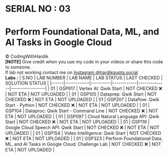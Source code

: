 # SERIAL NO : 03
# Perform Foundational Data, ML, and AI Tasks in Google Cloud
©️ CodingWithHardik<br>
**[NOTE]** Give credit when you use my code in your videos or share this code to someone.<br>
If lab not working contact me on [Instagram @hardikgupta.social](https://www.instagram.com/hardikgupta.social/)<br>
**Labs :**
| S.NO | LAB NUMBER | LAB NAME | LAB STATUS | LAST CHECKED | SOLUTION STATUS |
|------|------------|----------|------------|--------------|-----------------|
|  01  | GSP917 | Vertex AI: Qwik Start | NOT CHECKED ❌ | NOT ETA | NOT UPLOADED |
|  01  | GSP105 | Dataprep: Qwik Start | NOT CHECKED ❌ | NOT ETA | NOT UPLOADED |
|  01  | GSP207 | Dataflow: Qwik Start - Python | NOT CHECKED ❌ | NOT ETA | NOT UPLOADED |
|  01  | GSP104 | Dataproc: Qwik Start - Command Line | NOT CHECKED ❌ | NOT ETA | NOT UPLOADED |
|  01  | GSP097 | Cloud Natural Language API: Qwik Start | NOT CHECKED ❌ | NOT ETA | NOT UPLOADED |
|  01  | GSP119 | Google Cloud Speech API: Qwik Start | NOT CHECKED ❌ | NOT ETA | NOT UPLOADED |
|  01  | GSP154 | Video Intelligence: Qwik Start | NOT CHECKED ❌ | NOT ETA | NOT UPLOADED |
|  01  | GSP323 | Perform Foundational Data, ML, and AI Tasks in Google Cloud: Challenge Lab | NOT CHECKED ❌ | NOT ETA | NOT UPLOADED |
